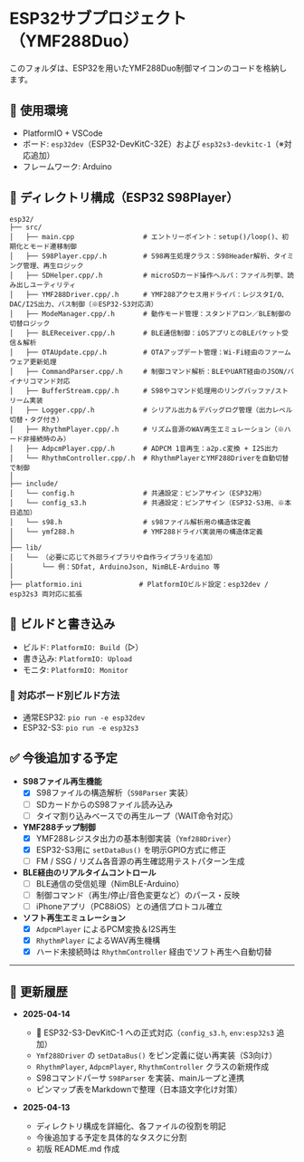 # ESP32サブプロジェクト（YMF288Duo）

このフォルダは、ESP32を用いたYMF288Duo制御マイコンのコードを格納します。

## 🔧 使用環境

- PlatformIO + VSCode
- ボード: `esp32dev`（ESP32-DevKitC-32E）および `esp32s3-devkitc-1`（※対応追加）
- フレームワーク: Arduino

## 📁 ディレクトリ構成（ESP32 S98Player）

```
esp32/
├── src/
│   ├── main.cpp                 # エントリーポイント：setup()/loop()、初期化とモード遷移制御
│   ├── S98Player.cpp/.h         # S98再生処理クラス：S98Header解析、タイミング管理、再生ロジック
│   ├── SDHelper.cpp/.h          # microSDカード操作ヘルパ：ファイル列挙、読み出しユーティリティ
│   ├── YMF288Driver.cpp/.h      # YMF288アクセス用ドライバ：レジスタI/O、DAC/I2S出力、バス制御（※ESP32-S3対応済）
│   ├── ModeManager.cpp/.h       # 動作モード管理：スタンドアロン／BLE制御の切替ロジック
│   ├── BLEReceiver.cpp/.h       # BLE通信制御：iOSアプリとのBLEパケット受信＆解析
│   ├── OTAUpdate.cpp/.h         # OTAアップデート管理：Wi-Fi経由のファームウェア更新処理
│   ├── CommandParser.cpp/.h     # 制御コマンド解析：BLEやUART経由のJSON/バイナリコマンド対応
│   ├── BufferStream.cpp/.h      # S98やコマンド処理用のリングバッファ/ストリーム実装
│   ├── Logger.cpp/.h            # シリアル出力＆デバッグログ管理（出力レベル切替・タグ付き）
│   ├── RhythmPlayer.cpp/.h      # リズム音源のWAV再生エミュレーション（※ハード非接続時のみ）
│   ├── AdpcmPlayer.cpp/.h       # ADPCM 1音再生：a2p.c変換 + I2S出力
│   └── RhythmController.cpp/.h  # RhythmPlayerとYMF288Driverを自動切替で制御
│
├── include/
│   └── config.h                 # 共通設定：ピンアサイン（ESP32用）
│   └── config_s3.h              # 共通設定：ピンアサイン（ESP32-S3用、※本日追加）
│   └── s98.h                    # s98ファイル解析用の構造体定義
│   └── ymf288.h                 # YMF288ドライバ実装用の構造体定義
│
├── lib/
│   └── （必要に応じて外部ライブラリや自作ライブラリを追加）
│       └── 例：SDfat, ArduinoJson, NimBLE-Arduino 等
│
├── platformio.ini              # PlatformIOビルド設定：esp32dev / esp32s3 両対応に拡張
```

## 🚀 ビルドと書き込み

- ビルド: `PlatformIO: Build`（▷）
- 書き込み: `PlatformIO: Upload`
- モニタ: `PlatformIO: Monitor`

### 🔄 対応ボード別ビルド方法

- 通常ESP32: `pio run -e esp32dev`
- ESP32-S3: `pio run -e esp32s3`

## ✅ 今後追加する予定

- **S98ファイル再生機能**
  - [x] S98ファイルの構造解析（`S98Parser` 実装）
  - [ ] SDカードからのS98ファイル読み込み
  - [ ] タイマ割り込みベースでの再生ループ（WAIT命令対応）

- **YMF288チップ制御**
  - [x] YMF288レジスタ出力の基本制御実装（`Ymf288Driver`）
  - [x] ESP32-S3用に `setDataBus()` を明示GPIO方式に修正
  - [ ] FM / SSG / リズム各音源の再生確認用テストパターン生成

- **BLE経由のリアルタイムコントロール**
  - [ ] BLE通信の受信処理（NimBLE-Arduino）
  - [ ] 制御コマンド（再生/停止/音色変更など）のパース・反映
  - [ ] iPhoneアプリ（PC88iOS）との通信プロトコル確立

- **ソフト再生エミュレーション**
  - [x] `AdpcmPlayer` によるPCM変換＆I2S再生
  - [x] `RhythmPlayer` によるWAV再生機構
  - [x] ハード未接続時は `RhythmController` 経由でソフト再生へ自動切替

---

## 📝 更新履歴

- **2025-04-14**
  - 🎉 ESP32-S3-DevKitC-1 への正式対応（`config_s3.h`, `env:esp32s3` 追加）
  - `Ymf288Driver` の `setDataBus()` をピン定義に従い再実装（S3向け）
  - `RhythmPlayer`, `AdpcmPlayer`, `RhythmController` クラスの新規作成
  - S98コマンドパーサ `S98Parser` を実装、mainループと連携
  - ピンマップ表をMarkdownで整理（日本語文字化け対策）

- **2025-04-13**
  - ディレクトリ構成を詳細化、各ファイルの役割を明記
  - 今後追加する予定を具体的なタスクに分割
  - 初版 README.md 作成
